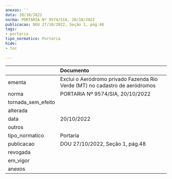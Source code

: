 ```yaml
---
anexos: ''
data: 20/10/2022
norma: PORTARIA Nº 9574/SIA, 20/10/2022
publicacao: DOU 27/10/2022, Seção 1, pág.48
tags:
- portaria
tipo_normatico: Portaria
hide: 
- toc 
 
---
```


|                    | Documento                                                                   |
|:-------------------|:----------------------------------------------------------------------------|
| ementa             | Exclui o Aeródromo privado Fazenda Rio Verde (MT) no cadastro de aeródromos |
| norma              | PORTARIA Nº 9574/SIA, 20/10/2022                                            |
| tornada_sem_efeito |                                                                             |
| alterada           |                                                                             |
| data               | 20/10/2022                                                                  |
| outros             |                                                                             |
| tipo_normatico     | Portaria                                                                    |
| publicacao         | DOU 27/10/2022, Seção 1, pág.48                                             |
| revogada           |                                                                             |
| em_vigor           |                                                                             |
| anexos             |                                                                             |